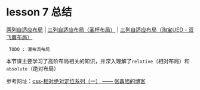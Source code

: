 # lesson 7 总结
[两列自适应布局](http://htmlpreview.github.io/?https://github.com/rocwangv/html5-learning/blob/master/lesson7/index.html)
 | [三列自适应布局（圣杯布局）](http://htmlpreview.github.io/?https://github.com/rocwangv/html5-learning/blob/master/lesson7/three-col.html)
 | [三列自适应布局（淘宝UED - 双飞翼布局）](http://htmlpreview.github.io/?https://github.com/rocwangv/html5-learning/blob/master/lesson7/two-wings.html)


```text
 TODO : 瀑布流布局
```
本节课主要学习了高阶布局相关的知识，并深入理解了`relative`（相对布局）和`absolute`（绝对布局）

参考网址：[css-相对绝对定位系列（一） —— 张鑫旭的博客](http://www.zhangxinxu.com/wordpress/2010/12/css-%E7%9B%B8%E5%AF%B9%E7%BB%9D%E5%AF%B9%E5%AE%9A%E4%BD%8D%E7%B3%BB%E5%88%97%EF%BC%88%E4%B8%80%EF%BC%89/)